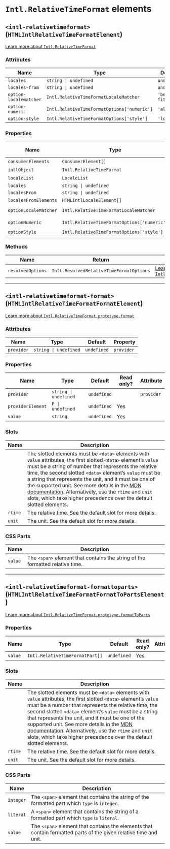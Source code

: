 # `Intl.RelativeTimeFormat` elements

## `<intl-relativetimeformat>` (`HTMLIntlRelativeTimeFormatElement`)

[Learn more about `Intl.RelativeTimeFormat`](http://developer.mozilla.org/en-US/docs/Web/JavaScript/Reference/Global_Objects/Intl/RelativeTimeFormat/RelativeTimeFormat)

### Attributes

| Name                   | Type                                        | Default      | Property              |
| ---------------------- | ------------------------------------------- | ------------ | --------------------- |
| `locales`              | `string \| undefined`                       | `undefined`  | `locales`             |
| `locales-from`         | `string \| undefined`                       | `undefined`  | `localesFrom`         |
| `option-localematcher` | `Intl.RelativeTimeFormatLocaleMatcher`      | `'best fit'` | `optionLocaleMatcher` |
| `option-numeric`       | `Intl.RelativeTimeFormatOptions['numeric']` | `'always'`   | `optionNumeric`       |
| `option-style`         | `Intl.RelativeTimeFormatOptions['style']`   | `'long'`     | `optionStyle`         |

### Properties

| Name                  | Type                                        | Default      | Read only? | Attribute              |
| --------------------- | ------------------------------------------- | ------------ | ---------- | ---------------------- |
| `consumerElements`    | `ConsumerElement[]`                         | `undefined`  | Yes        |                        |
| `intlObject`          | `Intl.RelativeTimeFormat`                   | `undefined`  | Yes        |                        |
| `localeList`          | `LocaleList`                                | `undefined`  | Yes        |                        |
| `locales`             | `string \| undefined`                       | `undefined`  |            | `locales`              |
| `localesFrom`         | `string \| undefined`                       | `undefined`  |            | `locales-from`         |
| `localesFromElements` | `HTMLIntlLocaleElement[]`                   | `undefined`  | Yes        |                        |
| `optionLocaleMatcher` | `Intl.RelativeTimeFormatLocaleMatcher`      | `'best fit'` |            | `option-localematcher` |
| `optionNumeric`       | `Intl.RelativeTimeFormatOptions['numeric']` | `'always'`   |            | `option-numeric`       |
| `optionStyle`         | `Intl.RelativeTimeFormatOptions['style']`   | `'long'`     |            | `option-style`         |

### Methods

| Name              | Return                                   | Description                                                                      |
| ----------------- | ---------------------------------------- | -------------------------------------------------------------------------------- |
| `resolvedOptions` | `Intl.ResolvedRelativeTimeFormatOptions` | [Learn more about `Intl.RelativeTimeFormat.prototype.resolvedOptions`](http://developer.mozilla.org/en-US/docs/Web/JavaScript/Reference/Global_Objects/Intl/RelativeTimeFormat/resolvedOptions) |

***

## `<intl-relativetimeformat-format>` (`HTMLIntlRelativeTimeFormatFormatElement`)

[Learn more about `Intl.RelativeTimeFormat.prototype.format`](http://developer.mozilla.org/en-US/docs/Web/JavaScript/Reference/Global_Objects/Intl/RelativeTimeFormat/format)

### Attributes

| Name       | Type                  | Default     | Property   |
| ---------- | --------------------- | ----------- | ---------- |
| `provider` | `string \| undefined` | `undefined` | `provider` |

### Properties

| Name              | Type                  | Default     | Read only? | Attribute  |
| ----------------- | --------------------- | ----------- | ---------- | ---------- |
| `provider`        | `string \| undefined` | `undefined` |            | `provider` |
| `providerElement` | `P \| undefined`      | `undefined` | Yes        |            |
| `value`           | `string`              | `undefined` | Yes        |            |

### Slots

| Name    | Description                                                                      |
| ------- | -------------------------------------------------------------------------------- |
|         | The slotted elements must be `<data>` elements with `value` attributes, the first slotted `<data>` element’s `value` must be a string of number that represents the relative time, the second slotted `<data>` element’s `value` must be a string that represents the unit, and it must be one of the supported unit. See more details in the [MDN documentation](http://developer.mozilla.org/en-US/docs/Web/JavaScript/Reference/Global_Objects/Intl/RelativeTimeFormat/format). Alternatively, use the `rtime` and `unit` slots, which take higher precedence over the default slotted elements. |
| `rtime` | The relative time. See the default slot for more details.                        |
| `unit`  | The unit. See the default slot for more details.                                 |

### CSS Parts

| Name    | Description                                                                   |
| ------- | ----------------------------------------------------------------------------- |
| `value` | The `<span>` element that contains the string of the formatted relative time. |

***

## `<intl-relativetimeformat-formattoparts>` (`HTMLIntlRelativeTimeFormatFormatToPartsElement`)

[Learn more about `Intl.RelativeTimeFormat.prototype.formatToParts`](http://developer.mozilla.org/en-US/docs/Web/JavaScript/Reference/Global_Objects/Intl/RelativeTimeFormat/formatToParts)

### Properties

| Name    | Type                            | Default     | Read only? | Attribute |
| ------- | ------------------------------- | ----------- | ---------- | --------- |
| `value` | `Intl.RelativeTimeFormatPart[]` | `undefined` | Yes        |           |

### Slots

| Name    | Description                                                                      |
| ------- | -------------------------------------------------------------------------------- |
|         | The slotted elements must be `<data>` elements with `value` attributes, the first slotted `<data>` element’s `value` must be a number that represents the relative time, the second slotted `<data>` element’s `value` must be a string that represents the unit, and it must be one of the supported unit. See more details in the [MDN documentation](http://developer.mozilla.org/en-US/docs/Web/JavaScript/Reference/Global_Objects/Intl/RelativeTimeFormat/format). Alternatively, use the `rtime` and `unit` slots, which take higher precedence over the default slotted elements. |
| `rtime` | The relative time. See the default slot for more details.                        |
| `unit`  | The unit. See the default slot for more details.                                 |

### CSS Parts

| Name      | Description                                                                      |
| --------- | -------------------------------------------------------------------------------- |
| `integer` | The `<span>` element that contains the string of the formatted part which `type` is `integer`. |
| `literal` | A `<span>` element that contains the string of a formatted part which `type` is `literal`. |
| `value`   | The `<span>` element that contains the elements that contain formatted parts of the given relative time and unit. |
